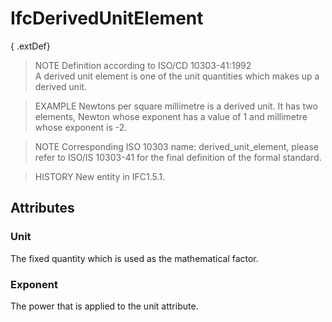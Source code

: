 # IfcDerivedUnitElement

{ .extDef}
> NOTE  Definition according to ISO/CD 10303-41:1992  
> A derived unit element is one of the unit quantities which makes up a derived unit.

> EXAMPLE  Newtons per square millimetre is a derived unit. It has two elements, Newton whose exponent has a value of 1 and millimetre whose exponent is -2.

> NOTE  Corresponding ISO 10303 name: derived_unit_element, please refer to ISO/IS 10303-41 for the final definition of the formal standard.

> HISTORY  New entity in IFC1.5.1.

## Attributes

### Unit
The fixed quantity which is used as the mathematical factor.

### Exponent
The power that is applied to the unit attribute.
